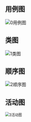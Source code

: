 ## 用例图

![0用例图](https://s2.loli.net/2022/04/16/Ys2qPHUaVdCD1GS.png)

<div STYLE="page-break-after: always;"></div>

## 类图

![1类图](https://s2.loli.net/2022/04/16/iPfuahoxHc8FVLe.png)

<div STYLE="page-break-after: always;"></div>

## 顺序图

![2顺序图](https://s2.loli.net/2022/04/16/2eW4pC9kAFTdajq.png)

<div STYLE="page-break-after: always;"></div>

## 活动图

<img src="https://s2.loli.net/2022/04/16/zGlYvbcKrQxuFCs.png" alt="3活动图" style="zoom:80%;" />